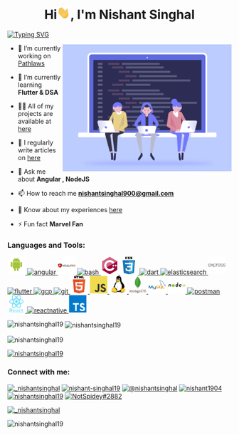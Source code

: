 <h1 align="center">Hi<img 
    src="https://raw.githubusercontent.com/NishantSinghal19/NishantSinghal19/main/Resources/wave.gif" width="30px">, 
    I'm Nishant Singhal
</h1>

[![Typing SVG](https://readme-typing-svg.herokuapp.com?size=40&color=%23F7E727&center=true&width=1000&lines=I'm+a+Web+Developer;I'm+a+Programmer;I'm+also+excited+in+learning+new+things;I'm+a+Learning+Enthusiast;I'm+an+Explorer)](https://git.io/typing-svg)


<img width="380" align="right" alt="Github"
src="https://raw.githubusercontent.com/NishantSinghal19/NishantSinghal19/main/Resources/developers-gif-showcase.gif" 
/> 

- 🔭 I’m currently working on [Pathlaws](https://pathlaws.com/)

- 🌱 I’m currently learning **Flutter & DSA**

- 👨‍💻 All of my projects are available at [here](https://github.com/NishantSinghal19)

- 📝 I regularly write articles on [here](https://nishantsinghal.hashnode.dev/)

- 💬 Ask me about **Angular , NodeJS**

- 📫 How to reach me **nishantsinghal900@gmail.com**

- 📄 Know about my experiences [here](https://linktr.ee/NishantSinghal)

- ⚡ Fun fact **Marvel Fan**


<h3 align="left">Languages and Tools:</h3>
<p align="left"> <a href="https://developer.android.com" target="_blank" rel="noreferrer"> <img src="https://raw.githubusercontent.com/devicons/devicon/master/icons/android/android-original-wordmark.svg" alt="android" width="40" height="40"/> </a> <a href="https://angular.io" target="_blank" rel="noreferrer"> <img src="https://angular.io/assets/images/logos/angular/angular.svg" alt="angular" width="40" height="40"/> </a> <a href="https://angular.io" target="_blank" rel="noreferrer"> <img src="https://raw.githubusercontent.com/devicons/devicon/master/icons/angularjs/angularjs-original-wordmark.svg" alt="angularjs" width="40" height="40"/> </a> <a href="https://www.gnu.org/software/bash/" target="_blank" rel="noreferrer"> <img src="https://www.vectorlogo.zone/logos/gnu_bash/gnu_bash-icon.svg" alt="bash" width="40" height="40"/> </a> <a href="https://www.w3schools.com/cpp/" target="_blank" rel="noreferrer"> <img src="https://raw.githubusercontent.com/devicons/devicon/master/icons/cplusplus/cplusplus-original.svg" alt="cplusplus" width="40" height="40"/> </a> <a href="https://www.w3schools.com/css/" target="_blank" rel="noreferrer"> <img src="https://raw.githubusercontent.com/devicons/devicon/master/icons/css3/css3-original-wordmark.svg" alt="css3" width="40" height="40"/> </a> <a href="https://dart.dev" target="_blank" rel="noreferrer"> <img src="https://www.vectorlogo.zone/logos/dartlang/dartlang-icon.svg" alt="dart" width="40" height="40"/> </a> <a href="https://www.elastic.co" target="_blank" rel="noreferrer"> <img src="https://www.vectorlogo.zone/logos/elastic/elastic-icon.svg" alt="elasticsearch" width="40" height="40"/> </a> <a href="https://expressjs.com" target="_blank" rel="noreferrer"> <img src="https://raw.githubusercontent.com/devicons/devicon/master/icons/express/express-original-wordmark.svg" alt="express" width="40" height="40"/> </a> <a href="https://flutter.dev" target="_blank" rel="noreferrer"> <img src="https://www.vectorlogo.zone/logos/flutterio/flutterio-icon.svg" alt="flutter" width="40" height="40"/> </a> <a href="https://cloud.google.com" target="_blank" rel="noreferrer"> <img src="https://www.vectorlogo.zone/logos/google_cloud/google_cloud-icon.svg" alt="gcp" width="40" height="40"/> </a> <a href="https://git-scm.com/" target="_blank" rel="noreferrer"> <img src="https://www.vectorlogo.zone/logos/git-scm/git-scm-icon.svg" alt="git" width="40" height="40"/> </a> <a href="https://www.w3.org/html/" target="_blank" rel="noreferrer"> <img src="https://raw.githubusercontent.com/devicons/devicon/master/icons/html5/html5-original-wordmark.svg" alt="html5" width="40" height="40"/> </a> <a href="https://developer.mozilla.org/en-US/docs/Web/JavaScript" target="_blank" rel="noreferrer"> <img src="https://raw.githubusercontent.com/devicons/devicon/master/icons/javascript/javascript-original.svg" alt="javascript" width="40" height="40"/> </a> <a href="https://www.linux.org/" target="_blank" rel="noreferrer"> <img src="https://raw.githubusercontent.com/devicons/devicon/master/icons/linux/linux-original.svg" alt="linux" width="40" height="40"/> </a> <a href="https://www.mongodb.com/" target="_blank" rel="noreferrer"> <img src="https://raw.githubusercontent.com/devicons/devicon/master/icons/mongodb/mongodb-original-wordmark.svg" alt="mongodb" width="40" height="40"/> </a> <a href="https://www.mysql.com/" target="_blank" rel="noreferrer"> <img src="https://raw.githubusercontent.com/devicons/devicon/master/icons/mysql/mysql-original-wordmark.svg" alt="mysql" width="40" height="40"/> </a> <a href="https://nodejs.org" target="_blank" rel="noreferrer"> <img src="https://raw.githubusercontent.com/devicons/devicon/master/icons/nodejs/nodejs-original-wordmark.svg" alt="nodejs" width="40" height="40"/> </a> <a href="https://postman.com" target="_blank" rel="noreferrer"> <img src="https://www.vectorlogo.zone/logos/getpostman/getpostman-icon.svg" alt="postman" width="40" height="40"/> </a> <a href="https://reactjs.org/" target="_blank" rel="noreferrer"> <img src="https://raw.githubusercontent.com/devicons/devicon/master/icons/react/react-original-wordmark.svg" alt="react" width="40" height="40"/> </a> <a href="https://reactnative.dev/" target="_blank" rel="noreferrer"> <img src="https://reactnative.dev/img/header_logo.svg" alt="reactnative" width="40" height="40"/> </a> <a href="https://www.typescriptlang.org/" target="_blank" rel="noreferrer"> <img src="https://raw.githubusercontent.com/devicons/devicon/master/icons/typescript/typescript-original.svg" alt="typescript" width="40" height="40"/> </a> </p>

<p><img align="left" src="https://github-readme-stats.vercel.app/api/top-langs?username=nishantsinghal19&show_icons=true&locale=en&count-private=true$height=80&theme=tokyonight" alt="nishantsinghal19" /></p>

<p>&nbsp;<img align="center" src="https://github-readme-stats.vercel.app/api?username=nishantsinghal19&show_icons=true&locale=en&count-private=true$height=80&theme=tokyonight" alt="nishantsinghal19" /></p>

<p><img align="center" src="https://github-readme-streak-stats.herokuapp.com/?user=nishantsinghal19&theme=highcontrast" alt="nishantsinghal19" /></p>

<p align="left"> <a href="https://github.com/ryo-ma/github-profile-trophy"><img src="https://github-profile-trophy.vercel.app/?username=nishantsinghal19&theme=juicyfresh" alt="nishantsinghal19" /></a> </p>

<h3 align="left">Connect with me:</h3>
<p align="left">
<a href="https://twitter.com/_nishantsinghal" target="blank"><img align="center" src="https://raw.githubusercontent.com/rahuldkjain/github-profile-readme-generator/master/src/images/icons/Social/twitter.svg" alt="_nishantsinghal" height="30" width="40" /></a>
<a href="https://linkedin.com/in/nishant-singhal19" target="blank"><img align="center" src="https://raw.githubusercontent.com/rahuldkjain/github-profile-readme-generator/master/src/images/icons/Social/linked-in-alt.svg" alt="nishant-singhal19" height="30" width="40" /></a>
<a href="https://hashnode.com/@nishantsinghal" target="blank"><img align="center" src="https://raw.githubusercontent.com/rahuldkjain/github-profile-readme-generator/master/src/images/icons/Social/hashnode.svg" alt="@nishantsinghal" height="30" width="40" /></a>
<a href="https://www.codechef.com/users/nishant1904" target="blank"><img align="center" src="https://cdn.jsdelivr.net/npm/simple-icons@3.1.0/icons/codechef.svg" alt="nishant1904" height="30" width="40" /></a>
<a href="https://www.hackerrank.com/nishantsinghal19" target="blank"><img align="center" src="https://raw.githubusercontent.com/rahuldkjain/github-profile-readme-generator/master/src/images/icons/Social/hackerrank.svg" alt="nishantsinghal19" height="30" width="40" /></a>
<a href="https://discord.gg/NotSpidey#2882" target="blank"><img align="center" src="https://raw.githubusercontent.com/rahuldkjain/github-profile-readme-generator/master/src/images/icons/Social/discord.svg" alt="NotSpidey#2882" height="30" width="40" /></a>
</p>

<p align="left"> <a href="https://twitter.com/_nishantsinghal" target="blank"><img src="https://img.shields.io/twitter/follow/_nishantsinghal?logo=twitter&style=for-the-badge" alt="_nishantsinghal" /></a> </p>

<p align="left"> <img src="https://komarev.com/ghpvc/?username=nishantsinghal19&label=Profile%20views&color=0e75b6&style=flat" alt="nishantsinghal19" /> </p>
